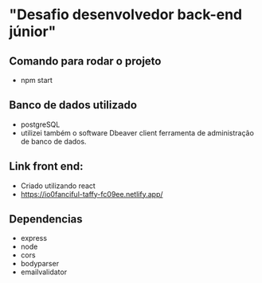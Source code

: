 # "Desafio desenvolvedor back-end júnior"

## Comando para rodar o projeto
- npm start 

## Banco de dados utilizado
- postgreSQL
- utilizei também o software Dbeaver client ferramenta de administração de banco de dados.


## Link front end:
- Criado utilizando react 
- https://io0fanciful-taffy-fc09ee.netlify.app/

## Dependencias
- express
- node
- cors
- bodyparser
- emailvalidator
